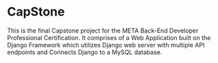 # CapStone
This is the final Capstone project for the META Back-End Developer Professional Certification.
It comprises of a Web Application built on the Django Framework which utilizes Django web server with multiple API endpoints and Connects Django to a MySQL database.
